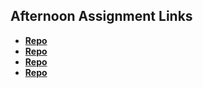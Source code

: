 ## Afternoon Assignment Links

* **[Repo](https://github.com/lincmarler/GameNight)**
* **[Repo](https://github.com/lincmarler/VendingMachine)**
* **[Repo](https://github.com/lincmarler/<ASSIGNMENT_REPO>)**
* **[Repo](https://github.com/lincmarler/<ASSIGNMENT_REPO>)**
